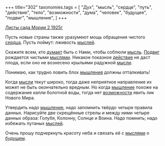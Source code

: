 +++
title="302"
taxonomies.tags = [
 "Дух",
 "мысль",
 "сердце",
 "путь",
 "действие",
 "тело",
 "возможности",
 "дума",
 "человек",
 "будущее",
 "подвиг",
 "мышление",
]
+++

[Листы сада Мории 2 1925г](/agni/1925)

Пусть новые страны также уразумеют мощь обращения чистого [сердца](/tags/сердце). Пусть поймут: лживость [мыслей](/tags/Дух).   

Скажите всем, кто [думает](/tags/дума) быть с Нами, чтобы соблюли [мысль](/tags/мысль). [Подвиг](/tags/подвиг) рождается чистыми [мыслями](/tags/мысль). Никакое показное [действие](/tags/действие) не даст плода, если оно не вознесено крыльями радужной [мысли](/tags/мысль).   

Понимаю, как трудно ловить блох [мышления](/tags/Дух) должны отталкивать!   

Когда [мысли](/tags/мысль) текут широко, тогда даже неприятное направление их может не быть окончательно вредным. Но когда [мышление](/tags/мышление) похоже на содержание капли болотной воды, тогда нет [возможности](/tags/возможности) явить лик Нового Мира.   

Утвердить надо [мышление](/tags/мышление), надо запомнить твёрдо четыре правила данных. Нарисуйте две скрещённые стрелы и между ними четыре данных образа: Голубя, Колонну, Солнце и Воина. Надо помнить; надо избежать путаных [мыслей](/tags/мысль).   

Очень прошу подчеркнуть красоту неба и связать её с [мыслями](/tags/мысль) о [будущем](/tags/будущее).   

